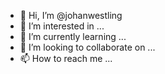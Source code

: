 - 👋 Hi, I’m @johanwestling
- 👀 I’m interested in ...
- 🌱 I’m currently learning ...
- 💞️ I’m looking to collaborate on ...
- 📫 How to reach me ...

<!---
johanwestling/johanwestling is a ✨ special ✨ repository because its `README.md` (this file) appears on your GitHub profile.
You can click the Preview link to take a look at your changes.
--->
